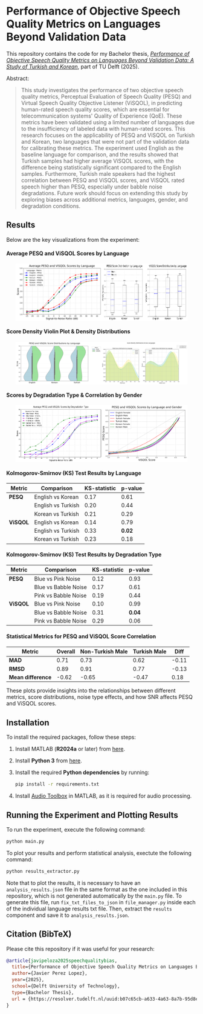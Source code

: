 # Performance of Objective Speech Quality Metrics on Languages Beyond Validation Data

This repository contains the code for my Bachelor thesis, [_Performance of Objective Speech Quality Metrics on Languages Beyond Validation Data: A Study of Turkish and Korean_](https://resolver.tudelft.nl/uuid:b07c65cb-a633-4a63-8a7b-95d8ec4b8914), part of TU Delft (2025).

Abstract:

> This study investigates the performance of two objective speech quality metrics, Perceptual Evaluation of Speech Quality (PESQ) and Virtual Speech Quality Objective Listener (ViSQOL), in predicting human-rated speech quality scores, which are essential for telecommunication systems' Quality of Experience (QoE). These metrics have been validated using a limited number of languages due to the insufficiency of labeled data with human-rated scores. This research focuses on the applicability of PESQ and ViSQOL on Turkish and Korean, two languages that were not part of the validation data for calibrating these metrics. The experiment used English as the baseline language for comparison, and the results showed that Turkish samples had higher average ViSQOL scores, with the difference being statistically significant compared to the English samples. Furthermore, Turkish male speakers had the highest correlation between PESQ and ViSQOL scores, and ViSQOL rated speech higher than PESQ, especially under babble noise degradations. Future work should focus on extending this study by exploring biases across additional metrics, languages, gender, and degradation conditions.

## Results

Below are the key visualizations from the experiment:

#### Average PESQ and ViSQOL Scores by Language
<div style="display: flex; justify-content: center; gap: 0px;">  
  <img src="plots/average_pesq_visqol_by_snr.png" alt="Average PESQ and ViSQOL by SNR" width="45%">
  <img src="plots/score_distributions.png" alt="Score Distributions" width="45%">
</div>

#### Score Density Violin Plot & Density Distributions
<div style="display: flex; justify-content: center; gap: 0px;">    
  <img src="plots/score_density_violin.png" alt="Score Density Violin Plot" width="45%">
  <img src="plots/score_density_distributions.png" alt="Score Density Distributions" width="45%">
</div>

#### Scores by Degradation Type & Correlation by Gender
<div style="display: flex; justify-content: center; gap: 0px;">
  <img src="plots/metrics_by_noise_type.png" alt="Metrics By Noise Type" width="45%">
  <img src="plots/metric_correlation_by_gender.png" alt="Metric Correlation by Gender" width="45%">
</div>

#### Kolmogorov-Smirnov (KS) Test Results by Language
| Metric  | Comparison          | KS-statistic | p-value |
|---------|---------------------|--------------|---------|
| **PESQ**   | English vs Korean  | 0.17        | 0.61    |
|           | English vs Turkish | 0.20        | 0.44    |
|           | Korean vs Turkish  | 0.21        | 0.29    |
| **ViSQOL** | English vs Korean  | 0.14        | 0.79    |
|           | English vs Turkish | 0.33        | **0.02** |
|           | Korean vs Turkish  | 0.23        | 0.18    |

#### Kolmogorov-Smirnov (KS) Test Results by Degradation Type
| Metric  | Comparison           | KS-statistic | p-value |
|---------|----------------------|--------------|---------|
| **PESQ**   | Blue vs Pink Noise   | 0.12        | 0.93    |
|           | Blue vs Babble Noise | 0.17        | 0.61    |
|           | Pink vs Babble Noise | 0.19        | 0.44    |
| **ViSQOL** | Blue vs Pink Noise   | 0.10        | 0.99    |
|           | Blue vs Babble Noise | 0.31        | **0.04** |
|           | Pink vs Babble Noise | 0.29        | 0.06    |

#### Statistical Metrics for PESQ and ViSQOL Score Correlation
| Metric            | Overall | Non-Turkish Male | Turkish Male   | Diff  |
|------------------|---------|--------|------|-------|
| **MAD**          | 0.71    | 0.73   | 0.62 | -0.11 |
| **RMSD**         | 0.89    | 0.91   | 0.77 | -0.13 |
| **Mean difference** | -0.62   | -0.65  | -0.47 | 0.18  |

These plots provide insights into the relationships between different metrics, score distributions, noise type effects, and how SNR affects PESQ and ViSQOL scores.


## Installation

To install the required packages, follow these steps:

1. Install MATLAB (**R2024a** or later) from [here](https://www.mathworks.com/downloads/).
2. Install **Python 3** from [here](https://www.python.org/downloads/).
3. Install the required **Python dependencies** by running:

   ```bash
   pip install -r requirements.txt
   
4. Install [Audio Toolbox](https://mathworks.com/products/audio.html) in MATLAB, as it is required for audio processing.

## Running the Experiment and Plotting Results 

To run the experiment, execute the following command:

  ```bash
  python main.py
  ```

To plot your results and perform statistical analysis, exectute the following command:

  ```bash
  python results_extractor.py
  ```

Note that to plot the results, it is necessary to have an `analysis_results.json` file in the same format as the one included in this repository, which is not generated automatically by the `main.py` file. To generate this file, run `fix_txt_files_to_json` in `file_manager.py` inside each of the individual language results txt file. Then, extract the `results` component and save it to `analysis_results.json`.

## Citation (BibTeX)

Please cite this repository if it was useful for your research:

```bibtex
@article{javipeloza2025speechqualitybias,
  title={Performance of Objective Speech Quality Metrics on Languages Beyond Validation Data: A Study of Turkish and Korean},
  author={Javier Perez Lopez},
  year={2025},
  school={Delft University of Technology},
  type={Bachelor Thesis},
  url = {https://resolver.tudelft.nl/uuid:b07c65cb-a633-4a63-8a7b-95d8ec4b8914},
}
```
